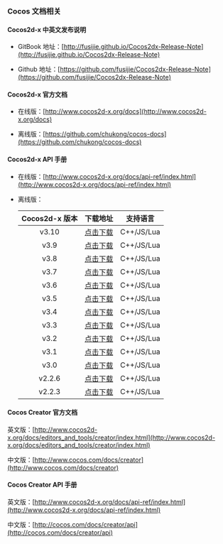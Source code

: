 ### Cocos 文档相关

#### Cocos2d-x 中英文发布说明

* GitBook 地址：[http://fusijie.github.io/Cocos2dx-Release-Note](http://fusijie.github.io/Cocos2dx-Release-Note)

* Github 地址：[https://github.com/fusijie/Cocos2dx-Release-Note](https://github.com/fusijie/Cocos2dx-Release-Note)

#### Cocos2d-x 官方文档

* 在线版：[http://www.cocos2d-x.org/docs](http://www.cocos2d-x.org/docs)

* 离线版：[https://github.com/chukong/cocos-docs](https://github.com/chukong/cocos-docs)

#### Cocos2d-x API 手册

* 在线版：[http://www.cocos2d-x.org/docs/api-ref/index.html](http://www.cocos2d-x.org/docs/api-ref/index.html)

* 离线版：
	
	| Cocos2d-x 版本 | 下载地址 | 支持语言 |
	|:---:|:---:|:---:|
	|v3.10		|[点击下载](http://pan.baidu.com/s/1kUfpCmr) | C++/JS/Lua
	|v3.9		|[点击下载](http://pan.baidu.com/s/1eQRSDH4) | C++/JS/Lua
	|v3.8		|[点击下载](http://pan.baidu.com/s/1hqXUhdq) | C++/JS/Lua
	|v3.7		|[点击下载](http://pan.baidu.com/s/1kUuiUJt) | C++/JS/Lua
	|v3.6		|[点击下载](http://pan.baidu.com/s/1eQEQKrK) | C++/JS/Lua
	|v3.5		|[点击下载](http://pan.baidu.com/s/1eQjbJ0Y) | C++/JS/Lua
	|v3.4		|[点击下载](http://pan.baidu.com/s/1kTh3VJT) | C++/JS/Lua
	|v3.3		|[点击下载](http://pan.baidu.com/s/1qW2WA1A) | C++/JS/Lua
	|v3.2		|[点击下载](http://pan.baidu.com/s/1kT3ODJx) | C++/JS/Lua
	|v3.1		|[点击下载](http://pan.baidu.com/s/1bn0Hevt) | C++/JS/Lua
	|v3.0		|[点击下载](http://pan.baidu.com/s/1gdYBU6n) | C++/JS/Lua
	|v2.2.6	|[点击下载](http://pan.baidu.com/s/1pJJnFwZ) | C++/JS/Lua
	|v2.2.3	|[点击下载](http://pan.baidu.com/s/1pKhOXcR) | C++/JS/Lua

#### Cocos Creator 官方文档

英文版：[http://www.cocos2d-x.org/docs/editors_and_tools/creator/index.html](http://www.cocos2d-x.org/docs/editors_and_tools/creator/index.html)

中文版：[http://www.cocos.com/docs/creator](http://www.cocos.com/docs/creator)

#### Cocos Creator API 手册

英文版：[http://www.cocos2d-x.org/docs/api-ref/index.html](http://www.cocos2d-x.org/docs/api-ref/index.html)

中文版：[http://cocos.com/docs/creator/api](http://cocos.com/docs/creator/api)

